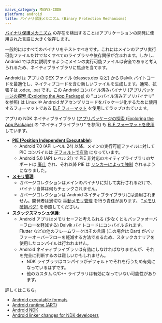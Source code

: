 ```yaml
---
masvs_category: MASVS-CODE
platform: android
title: バイナリ保護メカニズム (Binary Protection Mechanisms)
---
```


[バイナリ保護メカニズム](../../../Document/0x04h-Testing-Code-Quality.md#binary-protection-mechanisms) の存在を検出することはアプリケーションの開発に使用された言語に大きく依存します。

一般的にはすべてのバイナリをテストすべきです。これにはメインのアプリ実行可能ファイルだけでなくすべてのライブラリや依存関係が含まれます。しかし、Android では次に説明するようにメインの実行可能ファイルは安全であると考えられるため、ネイティブライブラリに焦点を当てます。

Android は アプリの DEX ファイル (classes.dex など) から Dalvik バイトコードを最適化し、ネイティブコードを含む新しいファイルを生成します。通常、拡張子は .odex, .oat です。この Android コンパイル済みバイナリ ([アプリパッケージの探索 (Exploring the App Package)](../../../techniques/android/MASTG-TECH-0007.md) の "コンパイル済みアプリバイナリ" を参照) は Linux や Android がアセンブリコードをパッケージ化するために使用するフォーマットである [ELF フォーマット](https://refspecs.linuxfoundation.org/elf/gabi4+/contents.html) を使用してラップされています。

アプリの NDK ネイティブライブラリ ([アプリパッケージの探索 (Exploring the App Package)](../../../techniques/android/MASTG-TECH-0007.md) の "ネイティブライブラリ" を参照) も [ELF フォーマットを使用](https://developer.android.com/ndk/guides/abis) しています。

- [**PIE (Position Independent Executable)**](../../../Document/0x04h-Testing-Code-Quality.md#position-independent-code):
    - Android 7.0 (API レベル 24) 以降、メインの実行可能ファイルに対して PIC コンパイルは [デフォルトで有効](https://source.android.com/devices/tech/dalvik/configure) になっています。
    - Android 5.0 (API レベル 21) で PIE 非対応のネイティブライブラリのサポートは [廃止](https://source.android.com/security/enhancements/enhancements50) され、それ以降 PIE は [リンカーによって強制](https://cs.android.com/android/platform/superproject/+/master:bionic/linker/linker_main.cpp;l=430) されるようになりました。
- [**メモリ管理**](../../../Document/0x04h-Testing-Code-Quality.md#memory-management):
    - ガベージコレクションはメインのバイナリに対して実行されるだけで、バイナリ自体は何もチェックされません。
    - ガベージコレクションは Android ネイティブライブラリには適用されません。開発者は適切な [手動メモリ管理](../../../Document/0x04h-Testing-Code-Quality.md#manual-memory-management) を行う責任があります。 ["メモリ破損バグ"](../../../Document/0x04h-Testing-Code-Quality.md#memory-corruption-bugs) を参照してください。
- [**スタックスマッシュ保護**](../../../Document/0x04h-Testing-Code-Quality.md#stack-smashing-protection):
    - Android アプリはメモリセーフと考えられる (少なくともバッファオーバーフローを軽減する) Dalvik バイトコードにコンパイルされます。Flutter などの他のフレームワークはその言語 (この場合は Dart) がバッファーオーバーフローを軽減する方法であるため、スタックカナリアを使用したコンパイルは行われません。
    - Android ネイティブライブラリは有効にしなければなりませんが、それを完全に判断するのは難しいかもしれません。
        - NDK ライブラリはコンパイラがデフォルトでそれを行うため有効になっているはずです。
        - 他のカスタム C/C++ ライブラリは有効になっていない可能性があります。

詳しくはこちら。

- [Android executable formats](https://lief-project.github.io/doc/latest/tutorials/10_android_formats.html)
- [Android runtime (ART)](https://source.android.com/devices/tech/dalvik/configure#how_art_works)
- [Android NDK](https://developer.android.com/ndk/guides)
- [Android linker changes for NDK developers](https://android.googlesource.com/platform/bionic/+/master/android-changes-for-ndk-developers.md)

